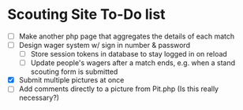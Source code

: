# Scouting Site To-Do list

- [ ] Make another php page that aggregates the details of each match
- [ ] Design wager system w/ sign in number & password
  - [ ] Store session tokens in database to stay logged in on reload
  - [ ] Update people's wagers after a match ends, e.g. when a stand scouting form is submitted
- [x] Submit multiple pictures at once
- [ ] Add comments directly to a picture from Pit.php (Is this really necessary?)
